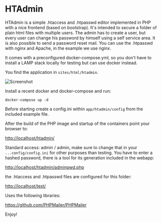 HTAdmin
=======

HTAdmin is a simple .htaccess and .htpasswd editor implemented in PHP with a nice frontend (based on bootstrap). It's intended to secure a folder of plain html files with multiple users. The admin has to create a user, but every user can change his password by himself using a self service area. It is also possible to send a password reset mail. You can use the .htpasswd with nginx and Apache, in the example we use nginx.

It comes with a preconfigured docker-compose.yml, so you don't have to install a LAMP stack locally for testing but can use docker instead.

You find the application in `sites/html/htadmin`.

![Screenshot](screenshot.png "Screenshot")

Install a recent docker and docker-compose and run:

`docker-compose up -d`
 
Before starting create a config.ini within `app/htadmin/config` from the included example file.

After the build of the PHP image and startup of the containers point your browser to:

<http://localhost/htadmin/>

Standard access: admin / admin, make sure to change that in your `...config/config.ini` for other purposes than testing. You have to enter a hashed password, there is a tool for its generation included in the webapp:

<http://localhost/htadmin/adminpwd.php>

the .htaccess and .htpasswd files are configured for this folder:

<http://localhost/test/>

Uses the following libraries:

<https://github.com/PHPMailer/PHPMailer>


Enjoy!
